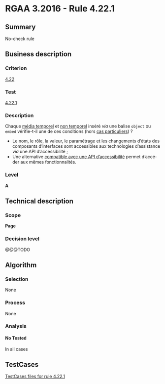 # RGAA 3.2016 - Rule 4.22.1

## Summary
No-check rule


## Business description

### Criterion
[4.22](http://references.modernisation.gouv.fr/rgaa-accessibilite/criteres.html#crit-4-22)

### Test
[4.22.1](http://references.modernisation.gouv.fr/rgaa-accessibilite/criteres.html#test-4-22-1)

### Description
<div lang="fr">Chaque <a href="http://references.modernisation.gouv.fr/rgaa-accessibilite/glossaire.html#mdia-temporel-type-son-vido-et-synchronis">m&#xE9;dia temporel</a> et <a href="http://references.modernisation.gouv.fr/rgaa-accessibilite/glossaire.html#mdia-non-temporel">non temporel</a> ins&#xE9;r&#xE9; <i>via</i> une balise <code lang="en">object</code> ou <code lang="en">embed</code> v&#xE9;rifie-t-il une de ces conditions (hors <a href="http://references.modernisation.gouv.fr/rgaa-accessibilite/cas-particuliers.html#cp-4-22" title="Cas particuliers pour le crit&#xE8;re 4.22">cas particuliers</a>)&nbsp;? <ul><li>Le nom, le r&#xF4;le, la valeur, le param&#xE9;trage et les changements d&#x2019;&#xE9;tats des composants d&#x2019;interfaces sont accessibles aux technologies d&#x2019;assistance <i>via</i> une API d&#x2019;accessibilit&#xE9;&nbsp;;</li> <li>Une alternative <a href="http://references.modernisation.gouv.fr/rgaa-accessibilite/glossaire.html#compatible-avec-les-technologies-dassistance">compatible avec une API d&#x2019;accessibilit&#xE9;</a> permet d&#x2019;acc&#xE9;der aux m&#xEA;mes fonctionnalit&#xE9;s.</li> </ul></div>

### Level
**A**


## Technical description

### Scope
**Page**

### Decision level
@@@TODO


## Algorithm

### Selection
None

### Process
None

### Analysis

#### No Tested
In all cases


##  TestCases

[TestCases files for rule 4.22.1](https://github.com/Asqatasun/Asqatasun/tree/develop/rules/rules-rgaa3.2016/src/test/resources/testcases/rgaa32016/Rgaa32016Rule042201/)


